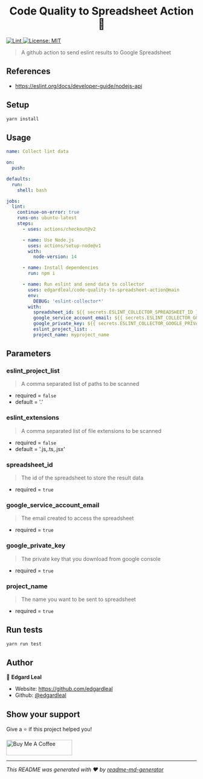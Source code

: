 <h1 align="center">Code Quality to Spreadsheet Action 👋</h1>
<p>
  <a href="https://github.com/edgardleal/code-quality-to-spreadsheet-action/actions/workflows/validate.yml" target="_blank">
    <img alt="Lint" src="https://github.com/edgardleal/code-quality-to-spreadsheet-action/actions/workflows/validate.yml/badge.svg">
  </a>

  <a href="#" target="_blank">
    <img alt="License: MIT" src="https://img.shields.io/badge/License-MIT-yellow.svg" />
  </a>
</p>

> A github action to send eslint results to Google Spreadsheet

## References

* https://eslint.org/docs/developer-guide/nodejs-api

## Setup

```sh
yarn install
```

## Usage

```yml
name: Collect lint data

on:
  push:

defaults:
  run:
    shell: bash

jobs:
  lint:
    continue-on-error: true
    runs-on: ubuntu-latest
    steps:
      - uses: actions/checkout@v2

      - name: Use Node.js
        uses: actions/setup-node@v1
        with:
          node-version: 14

      - name: Install dependencies
        run: npm i

      - name: Run eslint and send data to collector
        uses: edgardleal/code-quality-to-spreadsheet-action@main
        env:
          DEBUG: 'eslint-collector*'
        with:
          spreadsheet_id: ${{ secrets.ESLINT_COLLECTOR_SPREADSHEET_ID }}
          google_service_account_email: ${{ secrets.ESLINT_COLLECTOR_GOOGLE_SERVICE_ACCOUNT_EMAIL }}
          google_private_key: ${{ secrets.ESLINT_COLLECTOR_GOOGLE_PRIVATE_KEY }}
          eslint_project_list: .
          project_name: myproject_name
```

## Parameters

### eslint_project_list

> A comma separated list of paths to be scanned

* required = `false`
* default = '.'

### eslint_extensions

> A comma separated list of file extensions to be scanned

* required = `false`
* default = '.js,.ts,.jsx'

### spreadsheet_id

> The id of the spreadsheet to store the result data

* required = `true`

### google_service_account_email

> The email created to access the spreadsheet

* required = `true`

### google_private_key

> The private key that you download from google console

* required = `true`

### project_name

> The name you want to be sent to spreadsheet

* required = `true`

## Run tests

```sh
yarn run test
```

## Author

👤 **Edgard Leal**

* Website: https://github.com/edgardleal
* Github: [@edgardleal](https://github.com/edgardleal)

## Show your support

Give a ⭐️ if this project helped you!

<a href="https://www.buymeacoffee.com/edgardleal" target="_blank"><img src="https://cdn.buymeacoffee.com/buttons/default-orange.png" alt="Buy Me A Coffee" height="41" width="174"></a>

***
_This README was generated with ❤️ by [readme-md-generator](https://github.com/kefranabg/readme-md-generator)_
